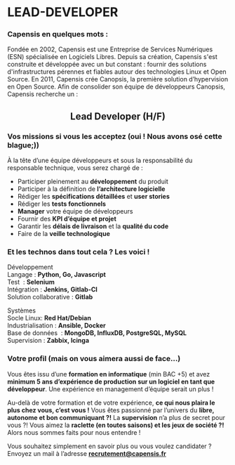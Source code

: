 # LEAD-DEVELOPER

### Capensis en quelques mots : 

Fondée en 2002, Capensis est une Entreprise de Services Numériques (ESN) spécialisée en Logiciels Libres. Depuis sa création, Capensis s'est construite et développée avec un but constant : fournir des solutions d'infrastructures pérennes et fiables autour des technologies Linux et Open Source. En 2011, Capensis  crée  Canopsis, la première solution d’hypervision en Open Source.  Afin de consolider son équipe de développeurs Canopsis, Capensis recherche un :  

<h2 align="center"> Lead Developer (H/F)</h2>
 
### Vos missions si vous les acceptez (oui ! Nous avons osé cette blague;))

À la tête d’une équipe développeurs et sous la responsabilité du responsable technique, vous serez chargé de : 

* Participer pleinement au **développement** du produit 
* Participer à la définition de **l’architecture logicielle**
* Rédiger les **spécifications détaillées** et **user stories**
* Rédiger les **tests fonctionnels** 
* **Manager** votre équipe de développeurs
* Fournir des **KPI d’équipe et projet** 
* Garantir les **délais de livraison** et la **qualité du code** 
* Faire de la **veille technologique** 
      
### Et les technos dans tout cela ? Les voici ! 

Développement <br/> 
Langage : **Python, Go, Javascript**<br/>
Test  : **Selenium** <br/>
Intégration : **Jenkins, Gitlab-CI**<br/>
Solution collaborative : **Gitlab** <br/>

Systèmes <br/>
Socle Linux: **Red Hat/Debian** <br/>
Industrialisation : **Ansible, Docker** <br/>
Base de données  : **MongoDB, InfluxDB, PostgreSQL, MySQL**<br/>
Supervision : **Zabbix, Icinga**<br/>

### Votre profil (mais on vous aimera aussi de face...) 

Vous êtes issu d’une **formation en informatique** (min BAC +5) et avez **minimum 5  ans d’expérience de production sur un logiciel en tant que développeur**. 
Une expérience en management d’équipe serait  un plus ! 

Au-delà de votre formation et de votre expérience, **ce qui nous plaira le plus chez vous, c’est vous !** Vous êtes passionné par l’univers du **libre, autonome et bon communiquant ?!** La **supervision** n’a plus de secret pour vous ?! Vous aimez la **raclette (en toutes saisons) et les jeux de société ?!** Alors nous sommes faits pour nous entendre ! 


Vous souhaitez simplement en savoir plus ou vous voulez candidater ? Envoyez un mail à l’adresse **recrutement@capensis.fr**
